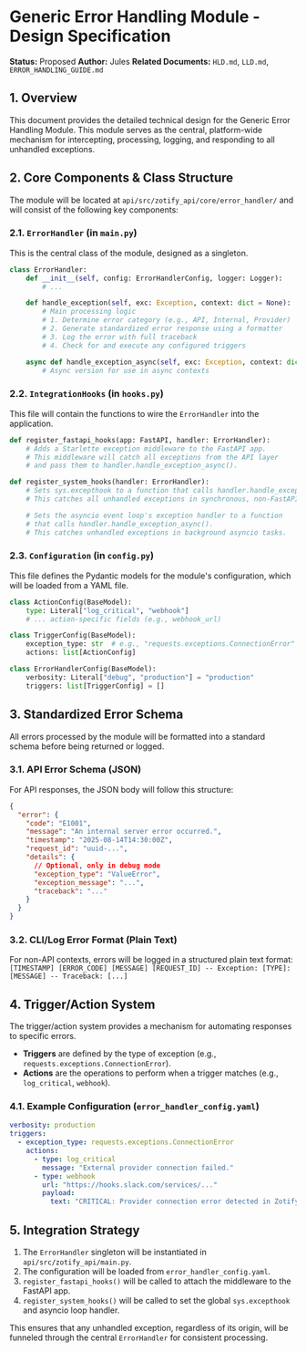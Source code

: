 # Generic Error Handling Module - Design Specification

**Status:** Proposed
**Author:** Jules
**Related Documents:** `HLD.md`, `LLD.md`, `ERROR_HANDLING_GUIDE.md`

## 1. Overview

This document provides the detailed technical design for the Generic Error Handling Module. This module serves as the central, platform-wide mechanism for intercepting, processing, logging, and responding to all unhandled exceptions.

## 2. Core Components & Class Structure

The module will be located at `api/src/zotify_api/core/error_handler/` and will consist of the following key components:

### 2.1. `ErrorHandler` (in `main.py`)

This is the central class of the module, designed as a singleton.

```python
class ErrorHandler:
    def __init__(self, config: ErrorHandlerConfig, logger: Logger):
        # ...

    def handle_exception(self, exc: Exception, context: dict = None):
        # Main processing logic
        # 1. Determine error category (e.g., API, Internal, Provider)
        # 2. Generate standardized error response using a formatter
        # 3. Log the error with full traceback
        # 4. Check for and execute any configured triggers

    async def handle_exception_async(self, exc: Exception, context: dict = None):
        # Async version for use in async contexts
```

### 2.2. `IntegrationHooks` (in `hooks.py`)

This file will contain the functions to wire the `ErrorHandler` into the application.

```python
def register_fastapi_hooks(app: FastAPI, handler: ErrorHandler):
    # Adds a Starlette exception middleware to the FastAPI app.
    # This middleware will catch all exceptions from the API layer
    # and pass them to handler.handle_exception_async().

def register_system_hooks(handler: ErrorHandler):
    # Sets sys.excepthook to a function that calls handler.handle_exception().
    # This catches all unhandled exceptions in synchronous, non-FastAPI code.

    # Sets the asyncio event loop's exception handler to a function
    # that calls handler.handle_exception_async().
    # This catches unhandled exceptions in background asyncio tasks.
```

### 2.3. `Configuration` (in `config.py`)

This file defines the Pydantic models for the module's configuration, which will be loaded from a YAML file.

```python
class ActionConfig(BaseModel):
    type: Literal["log_critical", "webhook"]
    # ... action-specific fields (e.g., webhook_url)

class TriggerConfig(BaseModel):
    exception_type: str  # e.g., "requests.exceptions.ConnectionError"
    actions: list[ActionConfig]

class ErrorHandlerConfig(BaseModel):
    verbosity: Literal["debug", "production"] = "production"
    triggers: list[TriggerConfig] = []
```

## 3. Standardized Error Schema

All errors processed by the module will be formatted into a standard schema before being returned or logged.

### 3.1. API Error Schema (JSON)

For API responses, the JSON body will follow this structure:

```json
{
  "error": {
    "code": "E1001",
    "message": "An internal server error occurred.",
    "timestamp": "2025-08-14T14:30:00Z",
    "request_id": "uuid-...",
    "details": {
      // Optional, only in debug mode
      "exception_type": "ValueError",
      "exception_message": "...",
      "traceback": "..."
    }
  }
}
```

### 3.2. CLI/Log Error Format (Plain Text)

For non-API contexts, errors will be logged in a structured plain text format:
`[TIMESTAMP] [ERROR_CODE] [MESSAGE] [REQUEST_ID] -- Exception: [TYPE]: [MESSAGE] -- Traceback: [...]`

## 4. Trigger/Action System

The trigger/action system provides a mechanism for automating responses to specific errors.

-   **Triggers** are defined by the type of exception (e.g., `requests.exceptions.ConnectionError`).
-   **Actions** are the operations to perform when a trigger matches (e.g., `log_critical`, `webhook`).

### 4.1. Example Configuration (`error_handler_config.yaml`)

```yaml
verbosity: production
triggers:
  - exception_type: requests.exceptions.ConnectionError
    actions:
      - type: log_critical
        message: "External provider connection failed."
      - type: webhook
        url: "https://hooks.slack.com/services/..."
        payload:
          text: "CRITICAL: Provider connection error detected in Zotify API."
```

## 5. Integration Strategy

1.  The `ErrorHandler` singleton will be instantiated in `api/src/zotify_api/main.py`.
2.  The configuration will be loaded from `error_handler_config.yaml`.
3.  `register_fastapi_hooks()` will be called to attach the middleware to the FastAPI app.
4.  `register_system_hooks()` will be called to set the global `sys.excepthook` and asyncio loop handler.

This ensures that any unhandled exception, regardless of its origin, will be funneled through the central `ErrorHandler` for consistent processing.
